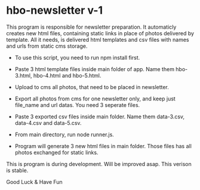 # hbo-newsletter v-1

This program is responsible for newsletter preparation. It automaticly creates new html files, containing static links in place of photos delivered by template. All it needs, is delivered html templates and csv files with names and urls from static cms storage.

- To use this script, you need to run npm install first.

- Paste 3 html template files inside main folder of app. Name them hbo-3.html, hbo-4.html and hbo-5.html.

- Upload to cms all photos, that need to be placed in newsletter.

- Export all photos from cms for one newsletter only, and keep just file_name and url datas. You need 3 seperate files.

- Paste 3 exported csv files inside main folder. Name them data-3.csv, data-4.csv and data-5.csv.

- From main directory, run node runner.js.

- Program will generate 3 new html files in main folder. Those files has all photos exchanged for static links. 

This is program is during development. Will be improved asap. This verison is stable.

Good Luck & Have Fun
